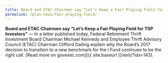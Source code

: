 ```yaml
---
title: Board and ETAC Chairmen say “Let’s Keep a Fair Playing Field for TSP Investors”
permalink: /plan-news/fair-playing-field/
---
```

**Board and ETAC Chairmen say &#8220;Let’s Keep a Fair Playing Field for TSP Investors&#8221;**  &#8212; In a letter published today, Federal Retirement Thrift Investment Board Chairman Michael Kennedy and Employee Thrift Advisory Council (ETAC) Chairman Clifford Dailing explain why the Board’s 2017 decision to transition to a new benchmark for the I Fund continues to be the right call. [Read more on govexec.com]({{ site.baseurl }}/exit/?idx=143).
